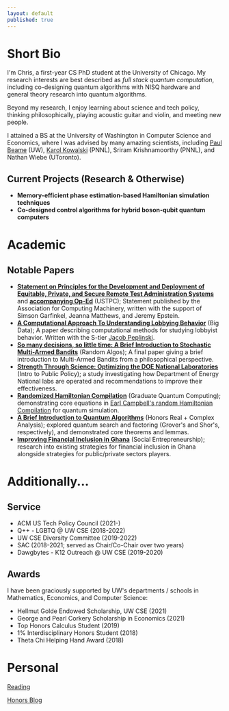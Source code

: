 ```yaml
---
layout: default
published: true
---
```


# Short Bio

I'm Chris, a first-year CS PhD student at the University of Chicago. My research interests are best described as *full stack quantum computation*, including co-designing quantum algorithms with NISQ hardware and general theory research into quantum algorithms.

Beyond my research, I enjoy learning about science and tech policy, thinking philosophically, playing acoustic guitar and violin, and meeting new people.

I attained a BS at the University of Washington in Computer Science and Economics, where I was advised by many amazing scientists, including [Paul Beame](https://homes.cs.washington.edu/~beame/beame.html) (UW), [Karol Kowalski](https://www.pnnl.gov/science/staff/staff_info.asp?staff_num=8494) (PNNL), Sriram Krishnamoorthy (PNNL), and Nathan Wiebe (UToronto). 


## Current Projects (Research & Otherwise)
* **Memory-efficient phase estimation-based Hamiltonian simulation techniques**
* **Co-designed control algorithms for hybrid boson-qubit quantum computers**

# Academic
## Notable Papers
* **[Statement on Principles for the Development and Deployment of Equitable, Private, and Secure Remote Test Administration Systems](\assets\papers\ustpc-statement-remote-test-admin-systems.pdf)** and **[accompanying Op-Ed](https://www.insidehighered.com/views/2021/11/03/questions-colleges-should-ask-about-remote-testing-opinion)** (USTPC); Statement published by the Association for Computing Machinery, written with the support of Simson Garfinkel, Jeanna Matthews, and Jeremy Epstein.
* **[A Computational Approach To Understanding Lobbying Behavior](\assets\papers\Kang_2021Sp_CSE547_Lobbying.pdf)** (Big Data); A paper describing computational methods for studying lobbyist behavior. Written with the S-tier [Jacob Peplinski](http://ubicomp-jake.com/).
* **[So many decisions, so little time: A Brief Introduction to Stochastic Multi-Armed Bandits](\assets\papers\Kang_2021Wi_Bandits.pdf)** (Random Algos); A final paper giving a brief introduction to Multi-Armed Bandits from a philosophical perspective.
* **[Strength Through Science: Optimizing the DOE National Laboratories](\assets\papers\Kang_2020Wi_PUBPOL_FinalPaper.pdf)** (Intro to Public Policy); a study investigating how Department of Energy National labs are operated and recommendations to improve their effectiveness.
* **[Randomized Hamiltonian Compilation](\assets\papers\Kang_2020Sp_CSE_RandomizedHamiltonian.pdf)** (Graduate Quantum Computing); demonstrating core equations in [Earl Campbell's random Hamiltonian Compilation](https://arxiv.org/abs/1811.08017) for quantum simulation.
* **[A Brief Introduction to Quantum Algorithms](\assets\papers\Kang_2020Sp_Math336_QuantumReview.pdf)** (Honors Real + Complex Analysis); explored quantum search and factoring (Grover's and Shor's, respectively), and demonstrated core theorems and lemmas.
* **[Improving Financial Inclusion in Ghana](\assets\papers\Kang_2020Sp_Honors232_FIGhana.pdf)** (Social Entrepreneurship); research into existing strategies for financial inclusion in Ghana alongside strategies for public/private sectors players.


<!-- ## Interests
### Computer Science & Math
My research interests lie in quantum computing. Prior work includes explorations into Hamiltonian simulation via Trotterization.

### Economics
I'm particularly interested in macroeconomics and monetary policy. I'll be taking Advanced Macroeconomics (ECON 401) this fall.

### Social Good & Organizational Leadership
I am also interested in impact-oriented work, especially in empowering organizations to better serve their stakeholders.  -->


# Additionally...
## Service
* ACM US Tech Policy Council (2021-)
* Q++ - LGBTQ @ UW CSE (2018-2022)
* UW CSE Diversity Committee (2019-2022)
* SAC (2018-2021; served as Chair/Co-Chair over two years)
* Dawgbytes - K12 Outreach @ UW CSE (2019-2020)

## Awards
I have been graciously supported by UW's departments / schools in Mathematics, Economics, and Computer Science:
* Hellmut Golde Endowed Scholarship, UW CSE (2021)
* George and Pearl Corkery Scholarship in Economics (2021)
* Top Honors Calculus Student (2019)
* 1% Interdisciplinary Honors Student (2018)
* Theta Chi Helping Hand Award (2018)

# Personal
[Reading](./books) 

[Honors Blog](./blog)
